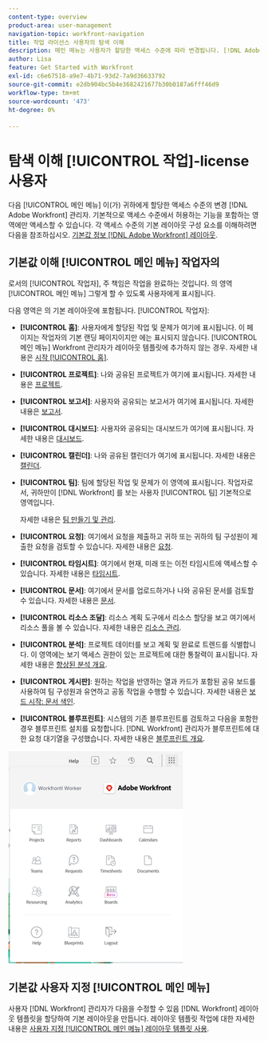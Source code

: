 ```yaml
---
content-type: overview
product-area: user-management
navigation-topic: workfront-navigation
title: 작업 라이선스 사용자의 탐색 이해
description: 메인 메뉴는 사용자가 할당한 액세스 수준에 따라 변경됩니다. [!DNL Adobe Workfront] 관리자. 기본적으로 액세스 수준에서 허용하는 기능을 포함하는 영역에만 액세스할 수 있습니다.
author: Lisa
feature: Get Started with Workfront
exl-id: c6e67518-a9e7-4b71-93d2-7a9d36633792
source-git-commit: e2db904bc5b4e3682421677b30b0187a6fff46d9
workflow-type: tm+mt
source-wordcount: '473'
ht-degree: 0%

---
```


# 탐색 이해 [!UICONTROL 작업]-license 사용자

다음 [!UICONTROL 메인 메뉴] 이(가) 귀하에게 할당한 액세스 수준의 변경 [!DNL Adobe Workfront] 관리자. 기본적으로 액세스 수준에서 허용하는 기능을 포함하는 영역에만 액세스할 수 있습니다. 각 액세스 수준의 기본 레이아웃 구성 요소를 이해하려면 다음을 참조하십시오. [기본값 정보 [!DNL Adobe Workfront] 레이아웃](../../../administration-and-setup/customize-workfront/use-layout-templates/about-the-default-wf-layout.md).

## 기본값 이해 [!UICONTROL 메인 메뉴] 작업자의

로서의 [!UICONTROL 작업자], 주 책임은 작업을 완료하는 것입니다. 의 영역 [!UICONTROL 메인 메뉴] 그렇게 할 수 있도록 사용자에게 표시됩니다.

다음 영역은 의 기본 레이아웃에 포함됩니다. [!UICONTROL 작업자]:

* **[!UICONTROL 홈]**: 사용자에게 할당된 작업 및 문제가 여기에 표시됩니다. 이 페이지는 작업자의 기본 랜딩 페이지이지만 에는 표시되지 않습니다. [!UICONTROL 메인 메뉴] Workfront 관리자가 레이아웃 템플릿에 추가하지 않는 경우.  자세한 내용은 [시작 [!UICONTROL 홈]](../../../workfront-basics/using-home/using-the-home-area/get-started-with-home.md).

* **[!UICONTROL 프로젝트]**: 나와 공유된 프로젝트가 여기에 표시됩니다. 자세한 내용은 [프로젝트](../../../manage-work/projects/projects-overview.md).

* **[!UICONTROL 보고서]**: 사용자와 공유되는 보고서가 여기에 표시됩니다. 자세한 내용은 [보고서](../../../reports-and-dashboards/reports/reports-overview.md).

* **[!UICONTROL 대시보드]**: 사용자와 공유되는 대시보드가 여기에 표시됩니다. 자세한 내용은 [대시보드](../../../reports-and-dashboards/dashboards/dashboards-overview.md).

* **[!UICONTROL 캘린더]**: 나와 공유된 캘린더가 여기에 표시됩니다. 자세한 내용은 [캘린더](../../../reports-and-dashboards/reports/calendars/calendars.md).

* **[!UICONTROL 팀]**: 팀에 할당된 작업 및 문제가 이 영역에 표시됩니다. 작업자로서, 귀하만이 [!DNL Workfront] 를 보는 사용자 [!UICONTROL 팀] 기본적으로 영역입니다.

  자세한 내용은 [팀 만들기 및 관리](../../../people-teams-and-groups/create-and-manage-teams/create-and-mange-teams.md).

* **[!UICONTROL 요청]**: 여기에서 요청을 제출하고 귀하 또는 귀하의 팀 구성원이 제출한 요청을 검토할 수 있습니다. 자세한 내용은 [요청](../../../manage-work/requests/requests-overview.md).

* **[!UICONTROL 타임시트]**: 여기에서 현재, 미래 또는 이전 타임시트에 액세스할 수 있습니다. 자세한 내용은 [타임시트](../../../timesheets/timesheets-all.md).

* **[!UICONTROL 문서]**: 여기에서 문서를 업로드하거나 나와 공유된 문서를 검토할 수 있습니다. 자세한 내용은 [문서](../../../documents/documents-overview.md).

* **[!UICONTROL 리소스 조달]**: 리소스 계획 도구에서 리소스 할당을 보고 여기에서 리소스 풀을 볼 수 있습니다. 자세한 내용은 [리소스 관리](../../../resource-mgmt/manage-resources.md).

* **[!UICONTROL 분석]**: 프로젝트 데이터를 보고 계획 및 완료로 트렌드를 식별합니다. 이 영역에는 보기 액세스 권한이 있는 프로젝트에 대한 통찰력이 표시됩니다. 자세한 내용은 [향상된 분석 개요](../../../enhanced-analytics/enhanced-analytics-overview.md).

* **[!UICONTROL 게시판]**: 원하는 작업을 반영하는 열과 카드가 포함된 공유 보드를 사용하여 팀 구성원과 유연하고 공동 작업을 수행할 수 있습니다. 자세한 내용은 [보드 시작: 문서 색인](../../../agile/get-started-with-boards/get-started-with-boards.md).

* **[!UICONTROL 블루프린트]**: 시스템의 기존 블루프린트를 검토하고 다음을 포함한 경우 블루프린트 설치를 요청합니다. [!DNL Workfront] 관리자가 블루프린트에 대한 요청 대기열을 구성했습니다. 자세한 내용은 [블루프린트 개요](../../../administration-and-setup/blueprints/blueprints-overview.md).

![](assets/worker-main-menu-350x426.png)

## 기본값 사용자 지정 [!UICONTROL 메인 메뉴]

사용자 [!DNL Workfront] 관리자가 다음을 수정할 수 있음 [!DNL Workfront] 레이아웃 템플릿을 할당하여 기본 레이아웃을 만듭니다. 레이아웃 템플릿 작업에 대한 자세한 내용은  [사용자 지정 [!UICONTROL 메인 메뉴] 레이아웃 템플릿 사용](../../../administration-and-setup/customize-workfront/use-layout-templates/customize-main-menu.md).
